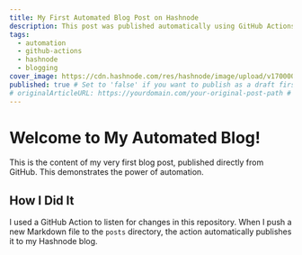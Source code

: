 ```yaml
---
title: My First Automated Blog Post on Hashnode
description: This post was published automatically using GitHub Actions!
tags:
  - automation
  - github-actions
  - hashnode
  - blogging
cover_image: https://cdn.hashnode.com/res/hashnode/image/upload/v1700000000/blog_cover_example.png # Optional, replace with your image URL
published: true # Set to 'false' if you want to publish as a draft first
# originalArticleURL: https://yourdomain.com/your-original-post-path # Highly recommended for SEO, if you have another canonical source
---
```


# Welcome to My Automated Blog!

This is the content of my very first blog post, published directly from GitHub.
This demonstrates the power of automation.

## How I Did It

I used a GitHub Action to listen for changes in this repository.
When I push a new Markdown file to the `posts` directory, the action automatically
publishes it to my Hashnode blog.